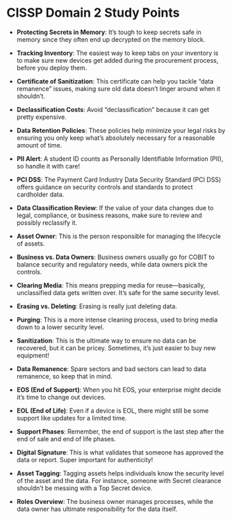 # CISSP Domain 2 Study Points

- **Protecting Secrets in Memory**: It’s tough to keep secrets safe in memory since they often end up decrypted on the memory block.

- **Tracking Inventory**: The easiest way to keep tabs on your inventory is to make sure new devices get added during the procurement process, before you deploy them.

- **Certificate of Sanitization**: This certificate can help you tackle “data remanence” issues, making sure old data doesn’t linger around when it shouldn’t.

- **Declassification Costs**: Avoid “declassification” because it can get pretty expensive. 

- **Data Retention Policies**: These policies help minimize your legal risks by ensuring you only keep what’s absolutely necessary for a reasonable amount of time.

- **PII Alert**: A student ID counts as Personally Identifiable Information (PII), so handle it with care!

- **PCI DSS**: The Payment Card Industry Data Security Standard (PCI DSS) offers guidance on security controls and standards to protect cardholder data.

- **Data Classification Review**: If the value of your data changes due to legal, compliance, or business reasons, make sure to review and possibly reclassify it.

- **Asset Owner**: This is the person responsible for managing the lifecycle of assets.

- **Business vs. Data Owners**: Business owners usually go for COBIT to balance security and regulatory needs, while data owners pick the controls.

- **Clearing Media**: This means prepping media for reuse—basically, unclassified data gets written over. It’s safe for the same security level.

- **Erasing vs. Deleting**: Erasing is really just deleting data.

- **Purging**: This is a more intense cleaning process, used to bring media down to a lower security level.

- **Sanitization**: This is the ultimate way to ensure no data can be recovered, but it can be pricey. Sometimes, it’s just easier to buy new equipment!

- **Data Remanence**: Spare sectors and bad sectors can lead to data remanence, so keep that in mind.

- **EOS (End of Support)**: When you hit EOS, your enterprise might decide it’s time to change out devices.

- **EOL (End of Life)**: Even if a device is EOL, there might still be some support like updates for a limited time.

- **Support Phases**: Remember, the end of support is the last step after the end of sale and end of life phases.

- **Digital Signature**: This is what validates that someone has approved the data or report. Super important for authenticity!

- **Asset Tagging**: Tagging assets helps individuals know the security level of the asset and the data. For instance, someone with Secret clearance shouldn’t be messing with a Top Secret device.

- **Roles Overview**: The business owner manages processes, while the data owner has ultimate responsibility for the data itself.
